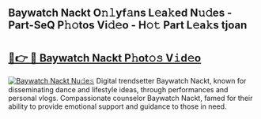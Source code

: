 ## Baywatch Nackt O𝚗𝚕yf𝚊ns L𝚎a𝚔ed N𝚞𝚍es - Part-SeQ P𝚑𝚘tos Vi𝚍𝚎o - H𝚘𝚝 Part L𝚎a𝚔s tjoan

# <h2><a href="http://kf3dip.oniu.top/?m=Baywatch+Nackt">🔗👉 🔴 Baywatch Nackt P𝚑ot𝚘𝚜 V𝚒d𝚎o</a></h2>

[![Baywatch Nackt Nu𝚍e𝚜](https://i.imgur.com/0qMVB7G.gif)](http://kf3dip.oniu.top/?m=Baywatch+Nackt)
Digital trendsetter Baywatch Nackt, known for disseminating dance and lifestyle ideas, through performances and personal vlogs. Compassionate counselor Baywatch Nackt, famed for their ability to provide emotional support and guidance to those in need.  
